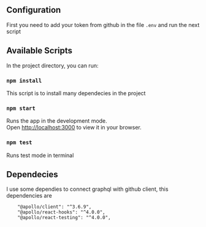 
## Configuration
First you need to add your token from github in the file `.env` and run the next script

## Available Scripts
In the project directory, you can run:

### `npm install`
This script is to install many dependecies in the project

### `npm start`
Runs the app in the development mode.\
Open [http://localhost:3000](http://localhost:3000) to view it in your browser.

### `npm test`
Runs test mode in terminal


## Dependecies

I use some dependies to connect graphql with github client, this dependencies are

```
    "@apollo/client": "^3.6.9",
    "@apollo/react-hooks": "^4.0.0",
    "@apollo/react-testing": "^4.0.0",
```
